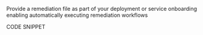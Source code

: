 Provide a remediation file as part of your deployment or service onboarding enabling automatically executing remediation workflows

CODE SNIPPET
